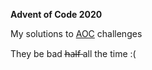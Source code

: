 **Advent of Code 2020**

My solutions to [AOC](adventofcode.com) challenges 

They be bad h̶a̶l̶f̶ all the time :(

